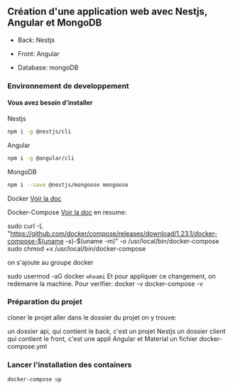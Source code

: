 ## Création d'une application web avec Nestjs, Angular et MongoDB

- Back: Nestjs

- Front: Angular

- Database: mongoDB

### Environnement de developpement

#### Vous avez besoin d'installer

Nestjs
```sh
npm i -g @nestjs/cli
```
Angular
```sh
npm i -g @angular/cli
```
MongoDB
```sh
npm i --save @nestjs/mongoose mongoose
```

Docker
[Voir la doc](https://docs.docker.com/install/linux/docker-ce/ubuntu/)

Docker-Compose
[Voir la doc](https://docs.docker.com/compose/install/)
en resume:

sudo curl -L "https://github.com/docker/compose/releases/download/1.23.1/docker-compose-$(uname -s)-$(uname -m)" -o /usr/local/bin/docker-compose
sudo chmod +x /usr/local/bin/docker-compose

on s'ajoute au groupe docker

sudo usermod -aG docker `whoami`
Et pour appliquer ce changement, on redemarre la machine.
Pour verifier:
docker -v
docker-compose -v

### Préparation du projet
cloner le projet
aller dans le dossier du projet
on y trouve:

un dossier api, qui contient le back, c'est un projet Nestjs
un dossier client qui contient le front, c'est une appli Angular et Material
un fichier docker-compose.yml

### Lancer l'installation des containers
```sh
docker-compose up
```
